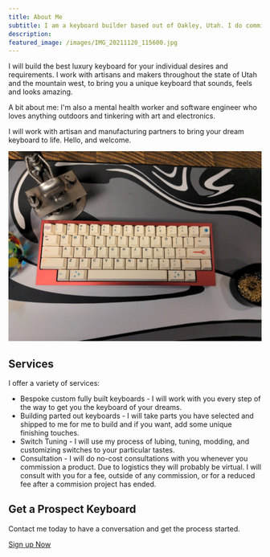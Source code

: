 ```yaml
---
title: About Me
subtitle: I am a keyboard builder based out of Oakley, Utah. I do commissioned keyboard builds where I aim to add as much joy and utility to your digital experience as I can. 
description: 
featured_image: /images/IMG_20211120_115600.jpg
---
```


 I will build the best luxury keyboard for your individual desires and requirements. I work with artisans and makers throughout the state of Utah and the mountain west, to bring you a unique keyboard that sounds, feels and looks amazing. 
 
 A bit about me: I'm also a mental health worker and software engineer who loves anything outdoors and tinkering with art and electronics.

 I will work with artisan and manufacturing partners to bring your dream keyboard to life. Hello, and welcome. 

![](/images/IMG_20211120_115600.jpg)

## Services

I offer a variety of services:

* Bespoke custom fully built keyboards - I will work with you every step of the way to get you the keyboard of your dreams. 
* Building parted out keyboards - I will take parts you have selected and shipped to me for me to build and if you want, add some unique finishing touches. 
* Switch Tuning - I will use my process of lubing, tuning, modding, and customizing switches to your particular tastes.
* Consultation - I will do no-cost consultations with you whenever you commission a product. Due to logistics they will probably be virtual. I will consult with you for a fee, outside of any commission, or for a reduced fee after a commision project has ended. 


## Get a Prospect Keyboard

Contact me today to have a conversation and get the process started. 

<a href="https://doodle.com/bp/benjaminshapiro/prospect-keys-keyboard-consultations" class="button button--large">Sign up Now</a>
